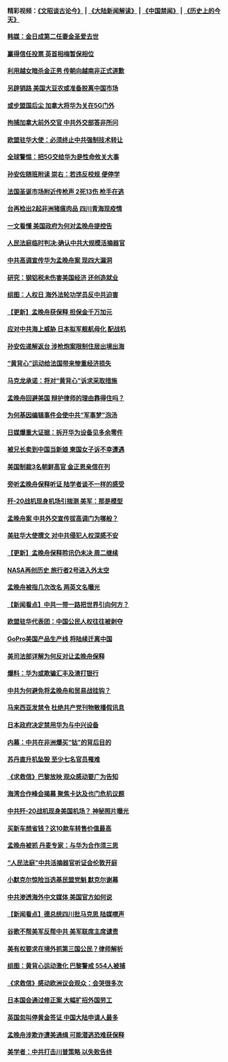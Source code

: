#### 精彩视频：[《文昭谈古论今》](https://github.com/gfw-breaker/wenzhao/blob/master/README.md?t=12131231) | [《大陆新闻解读》](https://github.com/gfw-breaker/ntdtv-comedy/blob/master/README.md?t=12131231) | [《中国禁闻》](https://github.com/gfw-breaker/ntdtv-news/blob/master/README.md?t=12131231) | [《历史上的今天》](https://github.com/gfw-breaker/today-in-history/blob/master/README.md?t=12131231) 

#### [韩媒：金日成第二任妻金圣爱去世](../pages/nsc418/n10907348.md?t=12131231) 

#### [赢得信任投票 英首相梅暂保相位](../pages/nsc418/n10907229.md?t=12131231) 

#### [利用越女暗杀金正男 传朝向越南非正式道歉](../pages/nsc418/n10907137.md?t=12131231) 

#### [另辟销路 美国大豆农或准备脱离中国市场](../pages/nsc418/n10906755.md?t=12131231) 

#### [或步盟国后尘 加拿大将华为关在5G门外](../pages/nsc418/n10906948.md?t=12131231) 

#### [拘捕加拿大前外交官 中共外交部答非所问](../pages/nsc418/n10906805.md?t=12131231) 

#### [欧盟驻华大使：必须终止中共强制技术转让](../pages/nsc418/n10906425.md?t=12131231) 

#### [全球警惕：把5G交给华为是性命攸关大事](../pages/nsc418/n10906129.md?t=12131231) 

#### [孙安佐随班附读 崇右：若违反校规 便停学](../pages/nsc418/n10906519.md?t=12131231) 

#### [法国圣诞市场附近传枪声 2死13伤 枪手在逃](../pages/nsc418/n10906474.md?t=12131231) 

#### [台再检出2起非洲猪瘟肉品 四川青海现疫情](../pages/nsc418/n10905719.md?t=12131231) 

#### [一文看懂 美国政府为何对孟晚舟提控告](../pages/nsc418/n10904250.md?t=12131231) 

#### [人民法庭临时判决:确认中共大规模活摘器官](../pages/nsc418/n10905079.md?t=12131231) 

#### [中共高调宣传华为孟晚舟案 现四大漏洞](../pages/nsc418/n10904788.md?t=12131231) 

#### [研究：钢铝税未伤害美国经济 还创造就业](../pages/nsc418/n10904853.md?t=12131231) 

#### [组图：人权日 海外法轮功学员反中共迫害](../pages/nsc418/n10903703.md?t=12131231) 

#### [【更新】孟晚舟获保释 担保金千万加元](../pages/nsc418/n10904401.md?t=12131231) 

#### [应对中共海上威胁 日本拟军舰航母化 配战机](../pages/nsc418/n10904429.md?t=12131231) 

#### [孙安佐递解返台 涉枪炮案限制住居出境出海](../pages/nsc418/n10904508.md?t=12131231) 

#### [“黄背心”运动给法国带来惨重经济损失](../pages/nsc418/n10904100.md?t=12131231) 

#### [马克龙承诺：将对“黄背心”诉求采取措施](../pages/nsc418/n10904057.md?t=12131231) 

#### [孟晚舟回避美国 辩护律师的理由靠得住吗？](../pages/nsc418/n10903337.md?t=12131231) 

#### [为何基因编辑事件会使中共“军事梦”泡汤](../pages/nsc418/n10901955.md?t=12131231) 

#### [日媒爆重大证据：拆开华为设备见多余零件](../pages/nsc418/n10903419.md?t=12131231) 

#### [被兄长卖到中国当新娘 柬国女子诉不幸遭遇](../pages/nsc418/n10903571.md?t=12131231) 

#### [美国制裁3名朝鲜高官 金正恩亲信在列](../pages/nsc418/n10903139.md?t=12131231) 

#### [旁听孟晚舟保释听证 陆学者谈不一样的感受](../pages/nsc418/n10903199.md?t=12131231) 

#### [歼-20战机现身机场引揣测 美军：那是模型](../pages/nsc418/n10903152.md?t=12131231) 

#### [孟晚舟案 中共外交宣传拔高调门为哪般？](../pages/nsc418/n10902536.md?t=12131231) 

#### [美驻华大使撰文 对中共侵犯人权深感不安](../pages/nsc418/n10902576.md?t=12131231) 

#### [【更新】孟晚舟保释聆讯仍未决 周二继续](../pages/nsc418/n10902280.md?t=12131231) 

#### [NASA再创历史 旅行者2号进入外太空](../pages/nsc418/n10902186.md?t=12131231) 

#### [孟晚舟被指几次改名 两英文名曝光](../pages/nsc418/n10902460.md?t=12131231) 

#### [【新闻看点】中共一带一路把世界引向何方？](../pages/nsc418/n10902174.md?t=12131231) 

#### [欧盟驻华代表团：中国公民人权往往被剥夺](../pages/nsc418/n10902220.md?t=12131231) 

#### [GoPro美国产品生产线 将陆续迁离中国](../pages/nsc418/n10902041.md?t=12131231) 

#### [美司法部详解为何反对让孟晚舟保释](../pages/nsc418/n10902113.md?t=12131231) 

#### [爆料：华为或欺骗汇丰及渣打银行](../pages/nsc418/n10902104.md?t=12131231) 

#### [中共为何避免将孟晚舟和贸易战挂钩？](../pages/nsc418/n10901942.md?t=12131231) 

#### [马来西亚发禁令 杜绝共产党刊物散播假讯息](../pages/nsc418/n10901784.md?t=12131231) 

#### [日本政府决定禁用华为与中兴设备](../pages/nsc418/n10901481.md?t=12131231) 

#### [内幕：中共在非洲爆买“钴”的背后目的](../pages/nsc418/n10898949.md?t=12131231) 

#### [苏丹直升机坠毁 至少七名官员罹难](../pages/nsc418/n10900117.md?t=12131231) 

#### [《求救信》巴黎放映 观众感动要广为告知](../pages/nsc418/n10900019.md?t=12131231) 

#### [海湾合作峰会揭幕 聚焦卡达及也门危机议题](../pages/nsc418/n10899688.md?t=12131231) 

#### [中共歼-20战机现身美国机场？ 神秘照片曝光](../pages/nsc418/n10899663.md?t=12131231) 

#### [买新车想省钱？这10款车转售价值最高](../pages/nsc418/n10898117.md?t=12131231) 

#### [孟晚舟被抓 丹麦专家：与华为合作须三思](../pages/nsc418/n10899564.md?t=12131231) 

#### [“人民法庭”中共活摘器官听证会伦敦开庭](../pages/nsc418/n10899563.md?t=12131231) 

#### [小默克尔惊险当选基民盟党魁 默克尔谢幕](../pages/nsc418/n10899491.md?t=12131231) 

#### [中共渗透海外中文媒体 美国官方如何说](../pages/nsc418/n10893253.md?t=12131231) 

#### [【新闻看点】德总统四川批马克思 陆媒噤声](../pages/nsc418/n10899297.md?t=12131231) 

#### [谷歌不帮美军反帮中共 美军联席主席谴责](../pages/nsc418/n10899167.md?t=12131231) 

#### [美有权要求在境外抓第三国公民？律师解析](../pages/nsc418/n10899107.md?t=12131231) 

#### [组图：黄背心运动激化 巴黎警戒 554人被捕](../pages/nsc418/n10899057.md?t=12131231) 

#### [《求救信》感动欧洲议会观众：会哭很多次](../pages/nsc418/n10897982.md?t=12131231) 

#### [日本国会通过修正案 大幅扩招外国劳工](../pages/nsc418/n10898708.md?t=12131231) 

#### [英国忽叫停黄金签证 中国大陆申请人最多](../pages/nsc418/n10898953.md?t=12131231) 

#### [孟晚舟涉欺诈遭美通缉 可能潜逃恐难获保释](../pages/nsc418/n10898102.md?t=12131231) 

#### [美学者：中共打击川普策略 以失败告终](../pages/nsc418/n10897887.md?t=12131231) 

